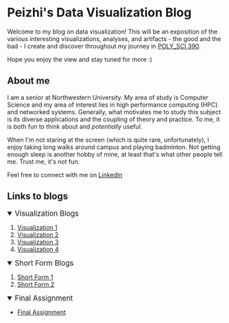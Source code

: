 # Peizhi's Data Visualization Blog
Welcome to my blog on data visualization! This will be an exposition of the various interesting visualizations, analyses, and artifacts - the good and the bad - I create and discover throughout my journey in [POLY_SCI 390](https://github.com/sarah-moore/lousy-graphs). 

Hope you enjoy the view and stay tuned for more :)

## About me
I am a senior at Northwestern University. My area of study is Computer Science and my area of interest lies in high performance computing (HPC) and networked systems. Generally, what motivates me to study this subject is its diverse applications and the coupling of theory and practice. To me, it is both fun to think about and *potentially* useful.

When I'm not staring at the screen (which is quite rare, unfortunately), I enjoy taking long walks around campus and playing badminton. Not getting enough sleep is another hobby of mine, at least that's what other people tell me. Trust me, it's not fun.

Feel free to connect with me on [LinkedIn](https://www.linkedin.com/in/peizhiliu/)

## Links to blogs
<details open>
<summary style="font-size:1.2em;">Visualization Blogs</summary>

1. <a href="visualization-blogs\visualization-blog-1.md">Visualization 1</a>
2. <a href="visualization-blogs\visualization-blog-2.md">Visualization 2</a>
3. <a href="visualization-blogs\visualization-blog-3.md">Visualization 3</a>
4. <a href="visualization-blogs\visualization-blog-4.md">Visualization 4</a>

</details>

<details open>
<summary style="font-size:1.2em;">Short Form Blogs</summary>

1. <a href="short-form-blogs/short-form-blog-1.md">Short Form 1</a>
2. <a href="short-form-blogs/short-form-blog-2.md">Short Form 2</a>

</details>

<details open>
<summary style="font-size:1.2em;">Final Assignment</summary>

* <a href="final-assignment\final-assignment.md">Final Assignment</a>

</details>